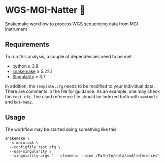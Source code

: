 # WGS-MGI-Natter :snake:

Snakemake workflow to process WGS sequencing data from MGI Instrument

## Requirements

To run this analysis, a couple of dependencies need to be met:

- python ≥ 3.8
- [snakemake](https://snakemake.readthedocs.io/en/stable/) ≥ 5.22.1
- [Singularity](https://sylabs.io/docs/) ≥ 3.7

In addition, the `template.cfg` needs to be modified to your individual
data. There are comments in the file for guidance. As an example, one
may check the `test.cfg`. The used reference file should be indexed both
with `samtools` and `bwa-mem2`.

## Usage

The workflow may be started doing something like this:

```
snakemake \
  -s main.smk \
  --configfile test.cfg \
  --use-singularity \
  --singularity-args " --cleanenv --bind /Path/to/data/and/references"
```
